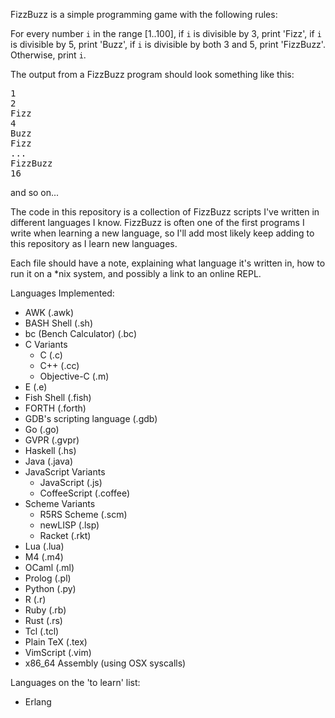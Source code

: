 FizzBuzz is a simple programming game with the following rules:

For every number `i` in the range [1..100], if `i` is divisible by 3, print 'Fizz', if `i` is divisible by 5, print 'Buzz', if `i` is divisible by both 3 and 5, print 'FizzBuzz'. Otherwise, print `i`.

The output from a FizzBuzz program should look something like this:

<pre>
1
2
Fizz
4
Buzz
Fizz
...
FizzBuzz
16
</pre>

and so on...

The code in this repository is a collection of FizzBuzz scripts 
I've written in different languages I know. 
FizzBuzz is often one of the first programs I write
when learning a new language, so I'll 
add most likely keep adding to this repository
as I learn new languages.

Each file should have a note, explaining what language it's written in,
how to run it on a \*nix system, and possibly a link to an online REPL.

Languages Implemented:
* AWK (.awk)
* BASH Shell (.sh)
* bc (Bench Calculator) (.bc)
* C Variants 
  * C (.c)
  * C++ (.cc)
  * Objective-C (.m)
* E (.e)
* Fish Shell (.fish)
* FORTH (.forth)
* GDB's scripting language (.gdb)
* Go (.go)
* GVPR (.gvpr)
* Haskell (.hs)
* Java (.java)
* JavaScript Variants
  * JavaScript (.js)
  * CoffeeScript (.coffee)
* Scheme Variants
  * R5RS Scheme (.scm)
  * newLISP (.lsp)
  * Racket (.rkt)
* Lua (.lua)
* M4 (.m4)
* OCaml (.ml)
* Prolog (.pl)
* Python (.py)
* R (.r)
* Ruby (.rb)
* Rust (.rs)
* Tcl (.tcl)
* Plain TeX (.tex)
* VimScript (.vim)
* x86\_64 Assembly (using OSX syscalls)

Languages on the 'to learn' list:
* Erlang
